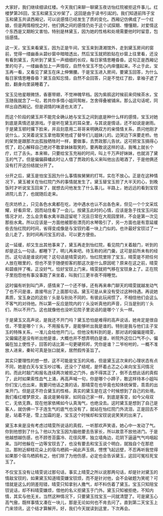 
大家好，我们继续细读红楼。今天我们来聊一聊黛玉夜访怡红院被拒这件事儿。红楼梦第26回，宝玉和黛玉又吵架了，这回是由于读书引起的。我们知道前阵子宝玉和黛玉共读西厢记，可以说感情已经发生了质的变化。西厢记仿佛成了一个红娘，但是两情相悦之时，他们俩之间的感情仍处于这个试探期、懵懂期，对爱情这个东西是又期盼又害怕，特别是林黛玉，因为她的性格和处境需要他时时留意，包括感情。

这一天，宝玉来看黛玉，因为正是午间，宝玉来到潇湘馆外，走到黛玉房间的窗前，觉得一缕幽香从碧纱窗中暗暗透出，然后宝玉就把脸贴在纱窗上往里看，还没有看到黛玉，先听到了黛玉一声细细的长叹，每日家情思睡昏昏。这句正是西厢记里的句子，一缕幽香加上一声情叹，自然令宝玉不觉心内痒僵起来。不止于此，宝玉再一看，又看见了黛玉在床上伸懒腰。于是宝玉进入房间，要黛玉回答，为什么每日家情思睡昏昏？黛玉自知忘情，自然不会回答，只是不觉红了脸，拿袖子遮了脸，翻身向里装睡着了。

宝玉见他星眼微饧，香塞带翅，不觉神魄早档。因为紫鹃这时候前来伺候茶水，宝玉随我就念了一句，若共你多情小姐同鸳帐，怎舍得叠被铺床。那么这句话呢，同样出自西厢记。但是调情的味道也太浓了。

而这个阶段的黛玉并不能完全确认她与宝玉之间到底是种什么样的感情，宝玉对她到底是真情还是游戏。于是听在黛玉的耳朵里，与其说是情话，还不如说是谢雨。于是黛玉顿时撂下脸来，并且刻意用二哥哥来明确双方的亲情情关系，质问他刚才说什么，又哭着说宝玉拿他取笑他成了替爷们儿姐妹儿的。边哭边下床要走桥。他的架势是跟那次出孤独牺牲时一样，要做事，去贾政那儿告状。这可把宝玉搞得心慌了，赶心解释自己绝对不敢拿妹妹取笑的，要再敢说这样的话，我嘴上就长个疔，烂了舌头。本来嘛，只要给宝玉充裕的时间，叫上千万声好妹妹，也就消了黛玉的气了。但是偏偏薛蟠此时让人借了贾政的名义来叫他出去喝酒了，于是他俩还没有打开这份结就分开了。

分开之后，黛玉是怕宝玉因为什么事情挨舅舅的打骂，实在不放心。正是在这种情况下，黛玉被关在怡红院门外的事情就发生了。黛玉替宝玉担了大半天的心，到晚饭时才听说宝玉回来了，就想去问他发生了什么事儿。半路上，她远远的看到宝钗进院儿去了，也就随后走来。

在庆坊桥上，只见各色水禽都在吃，池中遇水也认不出各色来，但见一个个文采炫耀，好看异常，因而站住看了一会儿。按黛玉此时的心情，应该是急于找宝玉问起情况才对，怎么会贪看水禽半路逗留呢？况且日常在大观园里转，不会是第一次见那些水禽。所以应该是一方面他被那些漂亮的水琴吸引了，另一方面也是有意延缓些去怡红院的时间，省得变成像是与宝钗约着一块上门似的。也许最好宝钗过了一会儿走了，到时间再问宝玉的话，可以更方便些。

这一延缓，却又生出其他事来了，黛玉再走到怡红院，看见院门关着敲门，听到的却是这么一句话，都睡下了，明儿再来吧。待玉称的闭门羹，这可是前所未有的经历。这句话是谁说的呢？这句话是晴雯说的，怡红院里除了宝玉，晴雯是不把任何人放在眼里的，但也不至于随便拒客的那这次是什么原因呢？原来在这之前，晴雯和碧痕拌了嘴，正没好气，恰好宝钗上门来，晴雯就把气移在宝钗身上了。正在院子里抱怨他有事没事跑了来坐着，叫我们三更半夜不得睡觉。

这时偏有听到叫门声，感情来了一个还不够，还有再来串门聊天的晴雯就越发动气了也不问是谁，直接甩出了上面那句话。黛玉可是从来没有受过这种待遇。再说她素质，宝玉身边的这些丫头是与别处不同的，有彼此玩闹惯了，不相信他们会这么不客气的对待他。所以第一反应是院内的丫头没听真他的声音，只当是别的丫头们，所以不开门。这也就像他也没听见院子里说话的是哪个丫头一样。

于是黛玉又高声说，是我还不开门吗？黛玉恐怕是难得的高声说话，她肯定是很自信，不管是哪个丫头，不用报名字，是能够听出我是谁的。特别是我与他们主子宝玉的特殊关系，一准儿会给他开门儿。但他没有料到的是，那对话的偏偏是晴雯，又偏偏还是没有听出他是谁，大概也并不想弄明白是谁，听院外这位口气不小，偏偏在加上使性子，回答的话比第一句更硬邦邦，凭你是谁？二爷吩咐的，一概不准放人进来，秦轮可真是张口就来，居然假传圣旨了。

其实只要理性的想一想，这不可能是宝玉的风格，但是黛玉这次来的心理状态有点不同，她是白天与宝玉吵过嘴，还没个了结呢，是怀着忐忑之心来向宝玉问情况的。而此时敲门和报名连续两次被拒之门外，由不得其正了，倒不去想此话的真假了，此时如果索性血气上涌，再高声喊一句，你是哪个小蹄子，敢这样待本小姐叫你们宝儿也出来，我要问他话之类的话，那晴雯在也毕竟也知体统保管，乖乖的出来开门。但是这不符合黛玉的性格，真实的黛玉是在这个时候想到了自己的处境。我们看红楼梦原文，虽说是舅母家，如同自己家一样，到底是客变，如今父母双亡，无依无靠。现在他家依稀如今认真淘气，也绝没去。这时黛玉是想到了自己是客人，就仿佛一下子连生气的底气也没有了，就站在怡红院门外流泪，正是回去不是，站着不是，雪上加霜的是，宝玉这个时候却和宝钗说说笑笑的出来了。

黛玉本来是没有考虑过晴雯所说话的真假，一听那欢声笑语，她心中一发动了气。你到他想到了什么？他以为宝玉因为脑他要去告家长，所以故意不放他进门。于是他越想越伤感，也不顾苍苔露冷、花径风寒，独立墙角边，花阴下逼逼气气呜咽起来。当时他躲在一边等宝钗去了，也没有要去和宝玉说个明白，就独自个在那悲泣。那附近柳枝花朵上的宿鸟栖鸦一闻此声玉佩，愣愣飞起远壁，不忍再听我觉得如果那个宿鸟栖鸦有之，他们除了为他伤感，必定也会告诉黛玉，这回可冤枉死宝玉了。

不仅宝玉没有让晴雯说过那句话，事实上晴雯之所以说那两句话，却是针对黛玉的情敌宝钗的，如果黛玉知道晴雯嫌宝钗烦，而不是针对他，会不会破题为笑呢？可惜就是这么的阴差阳错，晴雯只知拿别人撒气，却不料伤着了黛玉。宝玉只知陪宝钗说话，却不料晴雯嫌烦，借他的名义拒黛玉于门外。黛玉只知被拒绝，不知内情，其实与他无关。当然这种情况下，只要黛玉找宝玉一问就清楚了。可是黛玉心高气傲，既样事情又凑在一块儿，那是无论如何也不肯去问了。直到第二天宝玉上门来领讯，这个结才算解开。好，我们今天就读到这里，下次再会。


